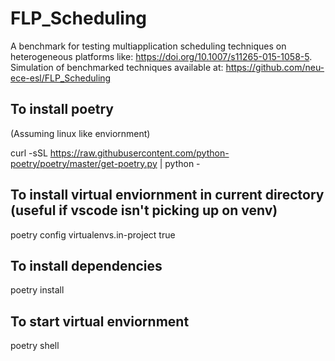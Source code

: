 # FLP_Scheduling

A benchmark for testing multiapplication scheduling techniques on heterogeneous platforms like: https://doi.org/10.1007/s11265-015-1058-5. 
Simulation of benchmarked techniques available at: https://github.com/neu-ece-esl/FLP_Scheduling

## To install poetry
(Assuming linux like enviornment)

curl -sSL https://raw.githubusercontent.com/python-poetry/poetry/master/get-poetry.py | python -

## To install virtual enviornment in current directory (useful if vscode isn't picking up on venv)
poetry config virtualenvs.in-project true

## To install dependencies
poetry install

## To start virtual enviornment
poetry shell

